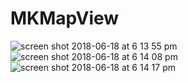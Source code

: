 # MKMapView
![screen shot 2018-06-18 at 6 13 55 pm](https://user-images.githubusercontent.com/16849127/41536621-cbb1cffa-7323-11e8-8b83-1dacfede215f.png)
![screen shot 2018-06-18 at 6 14 08 pm](https://user-images.githubusercontent.com/16849127/41536622-cbde3cc0-7323-11e8-990b-c6954a578e82.png)
![screen shot 2018-06-18 at 6 14 17 pm](https://user-images.githubusercontent.com/16849127/41536623-cc0a4bda-7323-11e8-9a8b-241c9f0d2739.png)
